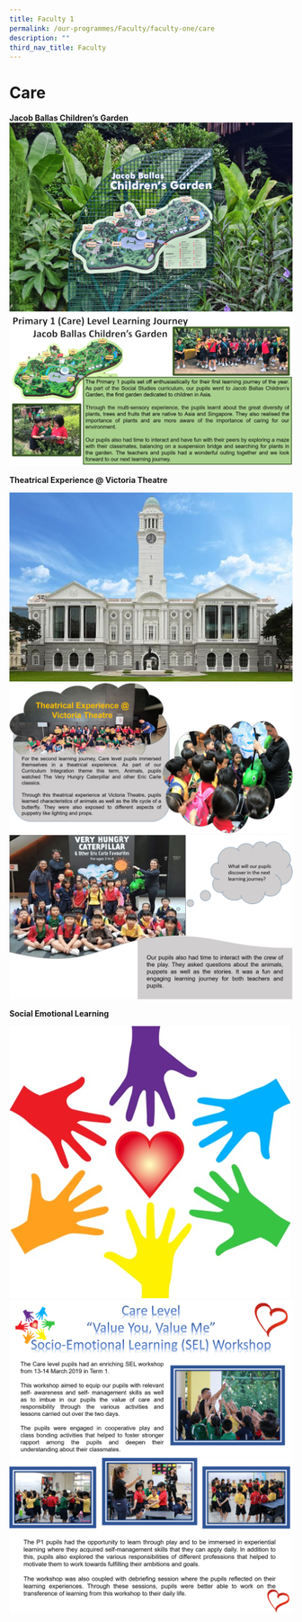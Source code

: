 ```yaml
---
title: Faculty 1
permalink: /our-programmes/Faculty/faculty-one/care
description: ""
third_nav_title: Faculty
---
```

# Care

**Jacob Ballas Children’s Garden**
![](/images/Jacob%20Ballas.jpg)
![](/images/P1%20LJ%20to%20Jacob%20Ballas%20v1.png)

**Theatrical Experience @ Victoria Theatre**

![](/images/victoria-theatre-and-1.jpg)
![](/images/Theatrical%20Experience%2001%20V2.png)
![](/images/Theatrical%20Experience%2002.png)

**Social Emotional Learning**

![](/images/SEL%20Image.jpg)
![](/images/P1%20SEL%20Image%2001.png)
![](/images/P1%20SEL%20Image%2002.png)